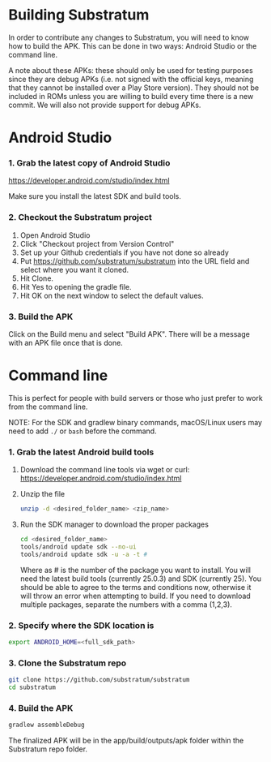 # Building Substratum

In order to contribute any changes to Substratum, you will need to know how to
build the APK. This can be done in two ways: Android Studio or the command line.

A note about these APKs: these should only be used for testing purposes since
they are debug APKs (i.e. not signed with the official keys, meaning that they
cannot be installed over a Play Store version). They should not be included in
ROMs unless you are willing to build every time there is a new commit. We will
also not provide support for debug APKs.

# Android Studio

### 1. Grab the latest copy of Android Studio

<https://developer.android.com/studio/index.html>

Make sure you install the latest SDK and build tools.

### 2. Checkout the Substratum project

1. Open Android Studio
2. Click "Checkout project from Version Control"
3. Set up your Github credentials if you have not done so already
4. Put <https://github.com/substratum/substratum> into the URL field and select where you want it cloned.
5. Hit Clone.
6. Hit Yes to opening the gradle file.
7. Hit OK on the next window to select the default values.

### 3. Build the APK

Click on the Build menu and select "Build APK". There will be a message with an
APK file once that is done.

# Command line

This is perfect for people with build servers or those who just prefer to work
from the command line.

NOTE: For the SDK and gradlew binary commands, macOS/Linux users may need to add `./` or `bash` before the command.

### 1. Grab the latest Android build tools

1. Download the command line tools via wget or curl: <https://developer.android.com/studio/index.html>
2. Unzip the file

   ```bash
   unzip -d <desired_folder_name> <zip_name>
   ```

3. Run the SDK manager to download the proper packages

   ```bash
   cd <desired_folder_name>
   tools/android update sdk --no-ui
   tools/android update sdk -u -a -t #
   ```

   Where as # is the number of the package you want to install. You will need the
   latest build tools (currently 25.0.3) and SDK (currently 25). You should be
   able to agree to the terms and conditions now, otherwise it will throw an error
   when attempting to build. If you need to download multiple packages, separate the
   numbers with a comma (1,2,3).

### 2. Specify where the SDK location is

```bash
export ANDROID_HOME=<full_sdk_path>
```

### 3. Clone the Substratum repo

```bash
git clone https://github.com/substratum/substratum
cd substratum
```

### 4. Build the APK

```bash
gradlew assembleDebug
```

The finalized APK will be in the app/build/outputs/apk folder within the Substratum repo folder.
